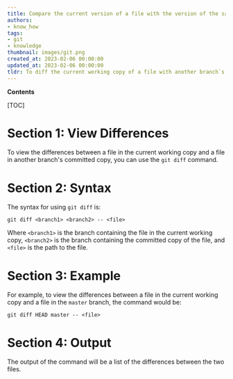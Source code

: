 ```yaml
---
title: Compare the current version of a file with the version of the same file committed to a different branch
authors:
- know_how
tags:
- git
- knowledge
thumbnail: images/git.png
created_at: 2023-02-06 00:00:00
updated_at: 2023-02-06 00:00:00
tldr: To diff the current working copy of a file with another branch`s committed copy in Git, use the `git diff <branch> <file>` command.
---
```


**Contents**

[TOC]

# Section 1: View Differences

To view the differences between a file in the current working copy and a file in another branch's committed copy, you can use the `git diff` command.

# Section 2: Syntax

The syntax for using `git diff` is:

```
git diff <branch1> <branch2> -- <file>
```

Where `<branch1>` is the branch containing the file in the current working copy, `<branch2>` is the branch containing the committed copy of the file, and `<file>` is the path to the file.

# Section 3: Example

For example, to view the differences between a file in the current working copy and a file in the `master` branch, the command would be:

```
git diff HEAD master -- <file>
```

# Section 4: Output

The output of the command will be a list of the differences between the two files.
